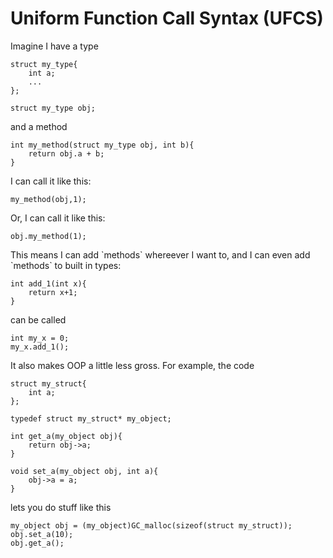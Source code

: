 # Uniform Function Call Syntax (UFCS)

Imagine I have a type
```
struct my_type{
    int a;
    ...
};

struct my_type obj;
```
and a method
```
int my_method(struct my_type obj, int b){
    return obj.a + b;
}
```

I can call it like this:
```
my_method(obj,1);
```
Or, I can call it like this:
```
obj.my_method(1);
```

This means I can add \`methods\` whereever I want to, and I can even add \`methods\` to built in types:
```
int add_1(int x){
    return x+1;
}
```
can be called
```
int my_x = 0;
my_x.add_1();
```

It also makes OOP a little less gross. For example, the code
```
struct my_struct{
    int a;
};

typedef struct my_struct* my_object;

int get_a(my_object obj){
    return obj->a;
}

void set_a(my_object obj, int a){
    obj->a = a;
}
```
lets you do stuff like this
```
my_object obj = (my_object)GC_malloc(sizeof(struct my_struct));
obj.set_a(10);
obj.get_a();
```